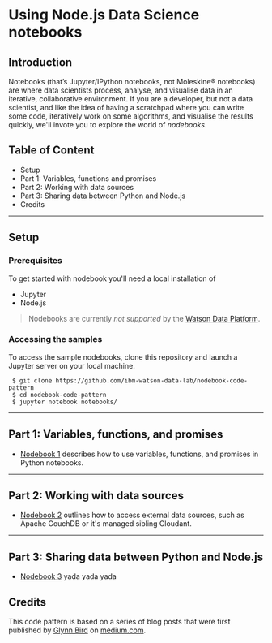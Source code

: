# Using Node.js Data Science notebooks

## Introduction
Notebooks (that’s Jupyter/IPython notebooks, not Moleskine® notebooks) are where data scientists process, analyse, and visualise data in an iterative, collaborative environment. If you are a developer, but not a data scientist, and like the idea of having a scratchpad where you can write some code, iteratively work on some algorithms, and visualise the results quickly, we'll invote you to explore the world of *nodebooks*.

## Table of Content
* Setup
* Part 1: Variables, functions and promises
* Part 2: Working with data sources
* Part 3: Sharing data between Python and Node.js
* Credits

***
## Setup

### Prerequisites
To get started with nodebook you'll need a local installation of 
 * Jupyter
 * Node.js

> Nodebooks are currently _not supported_ by the [Watson Data Platform](http://datascience.ibm.com/analytics).
 
### Accessing the samples

To access the sample nodebooks, clone this repository and launch a Jupyter server on your local machine.

```
 $ git clone https://github.com/ibm-watson-data-lab/nodebook-code-pattern
 $ cd nodebook-code-pattern
 $ jupyter notebook notebooks/
```

***
## Part 1: Variables, functions, and promises

* [Nodebook 1](https://github.com/ibm-watson-data-lab/nodebook-code-pattern/blob/master/notebooks/nodebooks_part_1.ipynb) describes how to use variables, functions, and promises in Python notebooks.

***
## Part 2: Working with data sources

* [Nodebook 2](https://github.com/ibm-watson-data-lab/nodebook-code-pattern/blob/master/notebooks/nodebooks_part_2.ipynb) outlines how to access external data sources, such as Apache CouchDB or it's managed sibling Cloudant.

***
## Part 3: Sharing data between Python and Node.js

* [Nodebook 3](https://github.com/ibm-watson-data-lab/nodebook-code-pattern/blob/master/notebooks/nodebooks_part_3.ipynb) yada yada yada


## Credits

This code pattern is based on a series of blog posts that were first published by [Glynn Bird](https://medium.com/@glynn_bird) on  [medium.com](https://medium.com/ibm-watson-data-lab).


